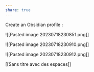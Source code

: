 ```yaml
---
share: true
---
```

Create an Obsidian profile :

![[Pasted image 20230718230851.png]]

![[Pasted image 20230718230910.png]]

![[Pasted image 20230718230912.png]]

[[Sans titre avec des espaces]]


